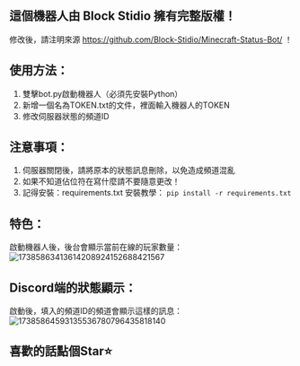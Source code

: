 ## 這個機器人由 Block Stidio 擁有完整版權！
修改後，請注明來源 https://github.com/Block-Stidio/Minecraft-Status-Bot/ ！


## 使用方法：
1. 雙擊bot.py啟動機器人（必須先安裝Python）
2. 新增一個名為TOKEN.txt的文件，裡面輸入機器人的TOKEN
3. 修改伺服器狀態的頻道ID

## 注意事項：
1. 伺服器關閉後，請將原本的狀態訊息刪除，以免造成頻道混亂
2. 如果不知道佔位符在寫什麼請不要隨意更改！
3. 記得安裝：requirements.txt
安裝教學：
```pip install -r requirements.txt```

## 特色：
啟動機器人後，後台會顯示當前在線的玩家數量：
![17385863413614208924152688421567](https://github.com/user-attachments/assets/efb85554-5074-44e5-b095-e692aea60eb7)

## Discord端的狀態顯示：
啟動後，填入的頻道ID的頻道會顯示這樣的訊息：
![17385864593135536780796435818140](https://github.com/user-attachments/assets/eaec01ab-6a15-4e94-9371-0a1f22a38cae)

## 喜歡的話點個Star⭐
